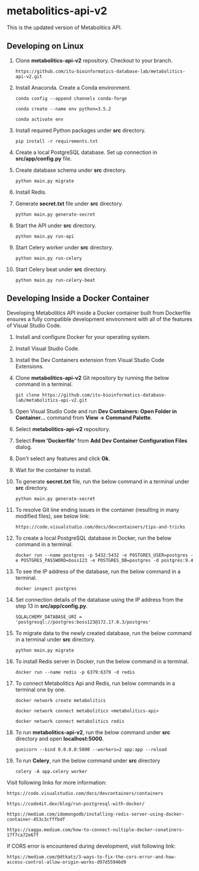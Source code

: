 # metabolitics-api-v2
This is the updated version of Metabolitics API.

## Developing on Linux

1. Clone **metabolitics-api-v2** repository. Checkout to your branch.

    `https://github.com/itu-bioinformatics-database-lab/metabolitics-api-v2.git`

2. Install Anaconda. Create a Conda environment.

    `conda config --append channels conda-forge`

    `conda create --name env python=3.5.2`

    `conda activate env`

3. Install required Python packages under **src** directory.

    `pip install -r requirements.txt`

4. Create a local PostgreSQL database. Set up connection in **src/app/config.py** file.

5. Create database schema under **src** directory.

    `python main.py migrate`

6. Install Redis.

7. Generate **secret.txt** file under **src** directory.

    `python main.py generate-secret`

8. Start the API under **src** directory.

    `python main.py run-api`

9. Start Celery worker under **src** directory.

    `python main.py run-celery`

10. Start Celery beat under **src** directory.

    `python main.py run-celery-beat`

## Developing Inside a Docker Container
Developing Metabolitics API inside a Docker container built from Dockerfile ensures a fully compatible development environment with all of the features of Visual Studio Code.

1. Install and configure Docker for your operating system.
2. Install Visual Studio Code.
3. Install the Dev Containers extension from Visual Studio Code Extensions.
4. Clone **metabolitics-api-v2** Git repository by running the below command in a terminal.

    `git clone https://github.com/itu-bioinformatics-database-lab/metabolitics-api-v2.git`

5. Open Visual Studio Code and run **Dev Containers: Open Folder in Container...** command from **View -> Command Palette**.
6. Select **metabolitics-api-v2** repository.
7. Select **From 'Dockerfile'** from **Add Dev Container Configuration Files** dialog.
8. Don't select any features and click **Ok**.
9. Wait for the container to install.
10. To generate **secret.txt** file, run the below command in a terminal under **src** directory.

    `python main.py generate-secret`

11. To resolve Git line ending issues in the container (resulting in many modified files), see below link:

    `https://code.visualstudio.com/docs/devcontainers/tips-and-tricks`

12. To create a local PostgreSQL database in Docker, run the below command in a terminal.

    `docker run --name postgres -p 5432:5432 -e POSTGRES_USER=postgres -e POSTGRES_PASSWORD=boss123 -e POSTGRES_DB=postgres -d postgres:9.4`

13. To see the IP address of the database, run the below command in a terminal.

    `docker inspect postgres`

14. Set connection details of the database using the IP address from the step 13 in **src/app/config.py**.

    `SQLALCHEMY_DATABASE_URI = 'postgresql://postgres:boss123@172.17.0.3/postgres'`

15. To migrate data to the newly created database, run the below command in a terminal under **src** directory.

    `python main.py migrate`

16. To install Redis server in Docker, run the below command in a terminal.

    `docker run --name redis -p 6379:6379 -d redis`

17. To connect Metabolitics Api and Redis, run below commands in a terminal one by one.

    `docker network create metabolitics`

    `docker network connect metabolitics <metabolitics-api>`

    `docker network connect metabolitics redis`

18. To run **metabolitics-api-v2**, run the below command under **src** directory and open **localhost:5000**.

    `gunicorn --bind 0.0.0.0:5000 --workers=2 app:app --reload`

19. To run **Celery**, run the below command under **src** directory

    `celery -A app.celery worker`

Visit following links for more information:

`https://code.visualstudio.com/docs/devcontainers/containers`

`https://code4it.dev/blog/run-postgresql-with-docker/`

`https://medium.com/idomongodb/installing-redis-server-using-docker-container-453c3cfffbdf`

`https://saggu.medium.com/how-to-connect-nultiple-docker-conatiners-17f7ca72e67f`

If CORS error is encountered during development, visit following link:

`https://medium.com/@dtkatz/3-ways-to-fix-the-cors-error-and-how-access-control-allow-origin-works-d97d55946d9`